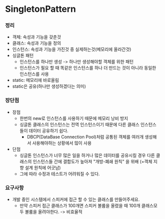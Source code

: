 # SingletonPattern 

### 정리
* 객체: 속성과 기능을 갖춘것  
* 클래스: 속성과 기능을 정의  
* 인스턴스: 속성과 기능을 가진것 중 실제하는것(메모리에 올라간것)  
* 싱글톤 패턴
  + 인스턴스를 하나만 생성 -> 하나만 생성해야할 객체를 위한 패턴
  + 인스턴스가 필요 할 때 똑같은 인스턴스를 하나 더 만드는 것이 아니라 동일한 인스턴스를 사용
* static: 메모리에 바로올림
* static은 공유(하나만 생성하겠다는 의미)

### 장단점
* 장점
  + 한번의 new로 인스턴스를 사용하기 때문에 메모리 낭비 방지
  + 싱글톤 클래스의 인스턴스는 전역 인스턴스이기 때문에 다른 클래스 인스턴스들이 데이터 공유하기 쉽다.
    - DBCP(DataBase Connection Pool)처럼 공통된 객체를 여러개 생성해서 사용해야하는 상황에서 많이 사용
* 단점
  + 싱글톤 인스턴스가 너무 많은 일을 하거나 많은 데이터를 공유시킬 경우 다른 클래스의 인스턴스들 간에 결합도가 높아져 "개방-폐쇄 원칙" 을 위배 (=객체     지향 설계 원칙에 어긋남)
  + 그에 따라 수정과 테스트가 어려워질 수 있다.

### 요구사항
* 개발 중인 시스템에서 스피커에 접근 할 수 있는 클래스를 만들어주세요.  
  + 만약 스피커 접근 클래스가 100개면 스피커 볼륨을 올렸을 때 100개 클래스모두 볼륨을 올려야한다. -> 비효율적
